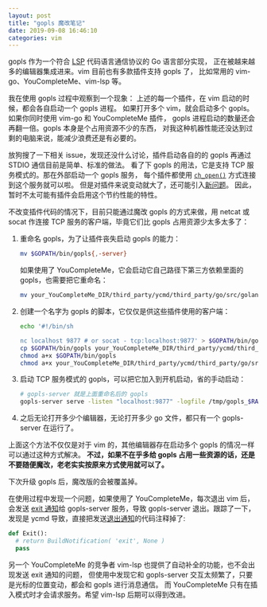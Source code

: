 ```yaml
---
layout: post
title: "gopls 魔改笔记"
date: 2019-09-08 16:46:10
categories: vim
---
```


gopls 作为一个符合 [LSP](https://microsoft.github.io/language-server-protocol/) 代码语言通信协议的 Go 语言部分实现，
正在被越来越多的编辑器集成进来。vim 目前也有多款插件支持 gopls 了，
比如常用的 vim-go、YouCompleteMe、vim-lsp 等。

我在使用 gopls 过程中观察到一个现象：
上述的每一个插件，在 vim 启动的时候，都会各自启动一个 gopls 进程。
如果打开多个 vim，就会启动多个 gopls。如果你同时使用 vim-go 和 YouCompleteMe 插件，
gopls 进程启动的数量还会再翻一倍。gopls 本身是个占用资源不少的东西，
对我这种机器性能还没达到过剩的电脑来说，能减少浪费还是有必要的。

放狗搜了一下相关 issue，发现还没什么讨论，插件启动各自的的 gopls 再通过 STDIO 通信目前是简单、标准的做法。
看了下 gopls 的用法，它是支持 TCP 服务模式的。那在外部启动一个 gopls 服务，
每个插件都使用 [`ch_open()`](https://vimhelp.org/channel.txt.html#ch_open%28%29) 方式连接到这个服务就可以啦。
但是对插件来说变动就大了，还可能引入[新问题](https://github.com/fatih/vim-go/issues/2421#issuecomment-529184677)。
因此，暂时不太可能有插件会启用这个节约性能的特性。

不改变插件代码的情况下，目前只能通过魔改 gopls 的方式来做，用 netcat 或 socat 作连接 TCP 服务的客户端，毕竟它们比 gopls 占用资源少太多太多了：

1. 重命名 gopls，为了让插件丧失启动 gopls 的能力：

    ```sh
    mv $GOPATH/bin/gopls{,-server}
    ```

    如果使用了 YouCompleteMe，它会启动它自己路径下第三方依赖里面的 gopls，也需要把它重命名：

    ```sh
    mv your_YouCompleteMe_DIR/third_party/ycmd/third_party/go/src/golang.org/x/tools/cmd/gopls/gopls{,.bak}
    ```

2. 创建一个名字为 gopls 的脚本，它仅仅是供这些插件使用的客户端：

    ```sh
    echo '#!/bin/sh
    
    nc localhost 9877 # or socat - tcp:localhost:9877' > $GOPATH/bin/gopls
    cp $GOPATH/bin/gopls your_YouCompleteMe_DIR/third_party/ycmd/third_party/go/src/golang.org/x/tools/cmd/gopls/gopls
    chmod a+x $GOPATH/bin/gopls
    chmod a+x your_YouCompleteMe_DIR/third_party/ycmd/third_party/go/src/golang.org/x/tools/cmd/gopls/gopls
    ```

3. 启动 TCP 服务模式的 gopls，可以把它加入到开机启动，省的手动启动：

    ```sh
    # gopls-server 就是上面重命名后的 gopls
    gopls-server serve -listen "localhost:9877" -logfile /tmp/gopls_$RANDOM.log
    ```

4. 之后无论打开多少个编辑器，无论打开多少 go 文件，都只有一个 gopls-server 在运行了。

上面这个方法不仅仅是对于 vim 的，其他编辑器存在启动多个 gopls 的情况一样可以通过这种方式解决。
**不过，如果不在乎多给 gopls 占用一些资源的话，还是不要随便魔改，老老实实按原来方式使用就可以了。**

下次升级 gopls 后，魔改版的会被覆盖掉。

在使用过程中发现一个问题，如果使用了 YouCompleteMe，每次退出 vim 后，会发送 [exit 通知](https://microsoft.github.io/language-server-protocol/specification#exit)给 gopls-server 服务，导致 gopls-server 退出。跟踪了一下，发现是 ycmd 导致，直接把发送[退出通知](https://github.com/ycm-core/ycmd/blob/3365e2d44817d127596f59f70a6240507eb4b0bc/ycmd/completers/language_server/language_server_protocol.py#L266)的代码注释掉了:

```python
def Exit():
  # return BuildNotification( 'exit', None )
  pass
```

另一个 YouCompleteMe 的竞争者 vim-lsp 也提供了自动补全的功能，也不会出现发送 exit 通知的问题，
但使用中发现它和 gopls-server 交互太频繁了，只要是光标的位置变动，都会和 gopls 进行消息通信。
而 YouCompleteMe 只有在插入模式时才会请求服务。希望 vim-lsp 后期可以得到改进。

